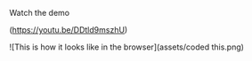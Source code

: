 Watch the demo

(https://youtu.be/DDtld9mszhU)

![This is how it looks like in the browser](assets/coded this.png)
